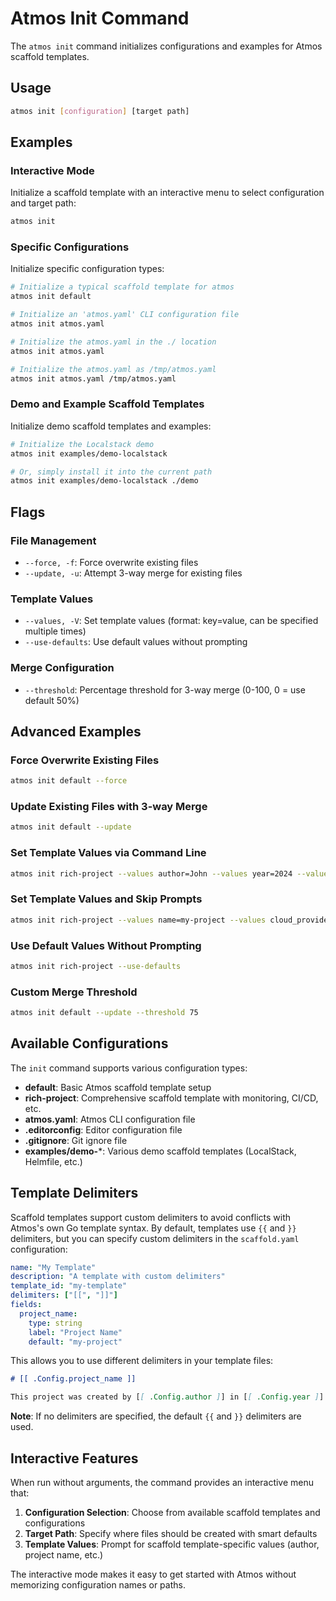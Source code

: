 # Atmos Init Command

The `atmos init` command initializes configurations and examples for Atmos scaffold templates.

## Usage

```bash
atmos init [configuration] [target path]
```

## Examples

### Interactive Mode
Initialize a scaffold template with an interactive menu to select configuration and target path:

```bash
atmos init
```

### Specific Configurations
Initialize specific configuration types:

```bash
# Initialize a typical scaffold template for atmos
atmos init default

# Initialize an 'atmos.yaml' CLI configuration file
atmos init atmos.yaml

# Initialize the atmos.yaml in the ./ location
atmos init atmos.yaml

# Initialize the atmos.yaml as /tmp/atmos.yaml
atmos init atmos.yaml /tmp/atmos.yaml
```

### Demo and Example Scaffold Templates
Initialize demo scaffold templates and examples:

```bash
# Initialize the Localstack demo
atmos init examples/demo-localstack

# Or, simply install it into the current path
atmos init examples/demo-localstack ./demo
```

## Flags

### File Management
- `--force, -f`: Force overwrite existing files
- `--update, -u`: Attempt 3-way merge for existing files

### Template Values
- `--values, -V`: Set template values (format: key=value, can be specified multiple times)
- `--use-defaults`: Use default values without prompting

### Merge Configuration
- `--threshold`: Percentage threshold for 3-way merge (0-100, 0 = use default 50%)

## Advanced Examples

### Force Overwrite Existing Files
```bash
atmos init default --force
```

### Update Existing Files with 3-way Merge
```bash
atmos init default --update
```

### Set Template Values via Command Line
```bash
atmos init rich-project --values author=John --values year=2024 --values license=MIT
```

### Set Template Values and Skip Prompts
```bash
atmos init rich-project --values name=my-project --values cloud_provider=aws --values enable_monitoring=true
```

### Use Default Values Without Prompting
```bash
atmos init rich-project --use-defaults
```

### Custom Merge Threshold
```bash
atmos init default --update --threshold 75
```

## Available Configurations

The `init` command supports various configuration types:

- **default**: Basic Atmos scaffold template setup
- **rich-project**: Comprehensive scaffold template with monitoring, CI/CD, etc.
- **atmos.yaml**: Atmos CLI configuration file
- **.editorconfig**: Editor configuration file
- **.gitignore**: Git ignore file
- **examples/demo-***: Various demo scaffold templates (LocalStack, Helmfile, etc.)

## Template Delimiters

Scaffold templates support custom delimiters to avoid conflicts with Atmos's own Go template syntax. By default, templates use `{{` and `}}` delimiters, but you can specify custom delimiters in the `scaffold.yaml` configuration:

```yaml
name: "My Template"
description: "A template with custom delimiters"
template_id: "my-template"
delimiters: ["[[", "]]"]
fields:
  project_name:
    type: string
    label: "Project Name"
    default: "my-project"
```

This allows you to use different delimiters in your template files:

```markdown
# [[ .Config.project_name ]]

This project was created by [[ .Config.author ]] in [[ .Config.year ]].
```

**Note**: If no delimiters are specified, the default `{{` and `}}` delimiters are used.

## Interactive Features

When run without arguments, the command provides an interactive menu that:

1. **Configuration Selection**: Choose from available scaffold templates and configurations
2. **Target Path**: Specify where files should be created with smart defaults
3. **Template Values**: Prompt for scaffold template-specific values (author, project name, etc.)

The interactive mode makes it easy to get started with Atmos without memorizing configuration names or paths.
